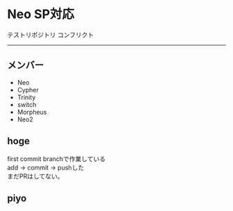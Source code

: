 # Neo SP対応
テストリポジトリ
コンフリクト


---

## メンバー
* Neo
* Cypher
* Trinity
* switch
* Morpheus
* Neo2

## hoge
first commit branchで作業している<br>
add -> commit -> pushした<br>
まだPRはしてない。
## piyo


